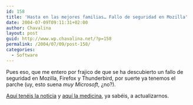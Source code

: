 ```yaml
---
id: 158
title: 'Hasta en las mejores familias… Fallo de seguridad en Mozilla'
date: 2004-07-09T09:11:31+02:00
author: Chavalina
layout: post
guid: http://www.wp.chavalina.net/?p=158
permalink: /2004/07/09/post-158/
categories:
  - Software
---
```

Pues eso, que me entero por <span class="alguien">frajico</span> de que se ha descubierto un fallo de seguridad en Mozilla, Firefox y Thunderbird, por suerte ya tenemos el parche (uy, esto suena _muy Microsoft_, &iquest;no?).

<a href=http://www.elmundo.es/navegante/2004/07/09/seguridad/1089362684.html target=&prime;_blank&prime;>Aqu&iacute; tenéis la noticia</a> y <a href=http://www.mozilla.org/security/shell.html target=&prime;_blank&prime;>aqu&iacute; la medicina</a>, ya sabéis, a actualizarnos.